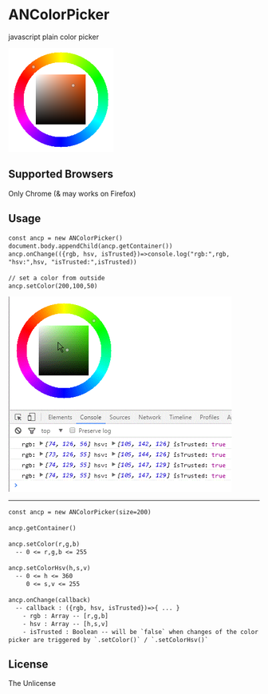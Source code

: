 # ANColorPicker
javascript plain color picker

![img](./doc/img/b.png)



## Supported Browsers
Only Chrome
(& may works on Firefox)

## Usage

    const ancp = new ANColorPicker()
    document.body.appendChild(ancp.getContainer())
    ancp.onChange(({rgb, hsv, isTrusted})=>console.log("rgb:",rgb, "hsv:",hsv, "isTrusted:",isTrusted))
    
    // set a color from outside
    ancp.setColor(200,100,50)

![img](./doc/img/f.gif)

---

    const ancp = new ANColorPicker(size=200)

    ancp.getContainer()

    ancp.setColor(r,g,b)
      -- 0 <= r,g,b <= 255

    ancp.setColorHsv(h,s,v)
      -- 0 <= h <= 360
         0 <= s,v <= 255

    ancp.onChange(callback)
      -- callback : ({rgb, hsv, isTrusted})=>{ ... }
        - rgb : Array -- [r,g,b]
        - hsv : Array -- [h,s,v]
        - isTrusted : Boolean -- will be `false` when changes of the color picker are triggered by `.setColor()` / `.setColorHsv()`
  
## License

The Unlicense
